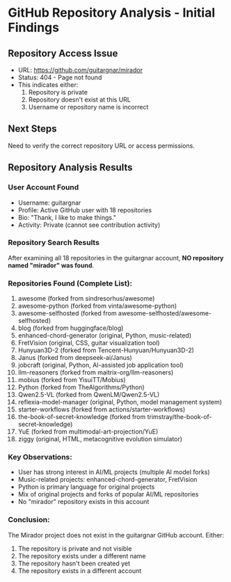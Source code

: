 # GitHub Repository Analysis - Initial Findings

## Repository Access Issue
- URL: https://github.com/guitargnar/mirador
- Status: 404 - Page not found
- This indicates either:
  1. Repository is private
  2. Repository doesn't exist at this URL
  3. Username or repository name is incorrect

## Next Steps
Need to verify the correct repository URL or access permissions.


## Repository Analysis Results

### User Account Found
- Username: guitargnar
- Profile: Active GitHub user with 18 repositories
- Bio: "Thank, I like to make things."
- Activity: Private (cannot see contribution activity)

### Repository Search Results
After examining all 18 repositories in the guitargnar account, **NO repository named "mirador" was found**.

### Repositories Found (Complete List):
1. awesome (forked from sindresorhus/awesome)
2. awesome-python (forked from vinta/awesome-python) 
3. awesome-selfhosted (forked from awesome-selfhosted/awesome-selfhosted)
4. blog (forked from huggingface/blog)
5. enhanced-chord-generator (original, Python, music-related)
6. FretVision (original, CSS, guitar visualization tool)
7. Hunyuan3D-2 (forked from Tencent-Hunyuan/Hunyuan3D-2)
8. Janus (forked from deepseek-ai/Janus)
9. jobcraft (original, Python, AI-assisted job application tool)
10. llm-reasoners (forked from maitrix-org/llm-reasoners)
11. mobius (forked from YisuiTT/Mobius)
12. Python (forked from TheAlgorithms/Python)
13. Qwen2.5-VL (forked from QwenLM/Qwen2.5-VL)
14. reflexia-model-manager (original, Python, model management system)
15. starter-workflows (forked from actions/starter-workflows)
16. the-book-of-secret-knowledge (forked from trimstray/the-book-of-secret-knowledge)
17. YuE (forked from multimodal-art-projection/YuE)
18. ziggy (original, HTML, metacognitive evolution simulator)

### Key Observations:
- User has strong interest in AI/ML projects (multiple AI model forks)
- Music-related projects: enhanced-chord-generator, FretVision
- Python is primary language for original projects
- Mix of original projects and forks of popular AI/ML repositories
- No "mirador" repository exists in this account

### Conclusion:
The Mirador project does not exist in the guitargnar GitHub account. Either:
1. The repository is private and not visible
2. The repository exists under a different name
3. The repository hasn't been created yet
4. The repository exists in a different account


